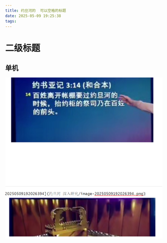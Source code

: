 ```yaml
---
title: 约旦河的  可以空格的标题
date: 2025-05-09 19:25:38
tags:
---
```


# 二级标题

## 单机



![image-20250509192554013](jodan-with-pages/image-20250509192554013.png)